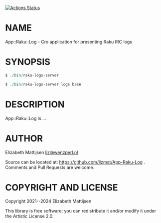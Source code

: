 [![Actions Status](https://github.com/lizmat/App-Raku-Log/workflows/test/badge.svg)](https://github.com/lizmat/App-Raku-Log/actions)

NAME
====

App::Raku::Log - Cro application for presenting Raku IRC logs

SYNOPSIS
========

```raku
$ ./bin/raku-logs-server

$ ./bin/raku-logs-server logs base
```

DESCRIPTION
===========

App::Raku::Log is ...

AUTHOR
======

Elizabeth Mattijsen <liz@wenzperl.nl>

Source can be located at: https://github.com/lizmat/App-Raku-Log . Comments and Pull Requests are welcome.

COPYRIGHT AND LICENSE
=====================

Copyright 2021--2024 Elizabeth Mattijsen

This library is free software; you can redistribute it and/or modify it under the Artistic License 2.0.

